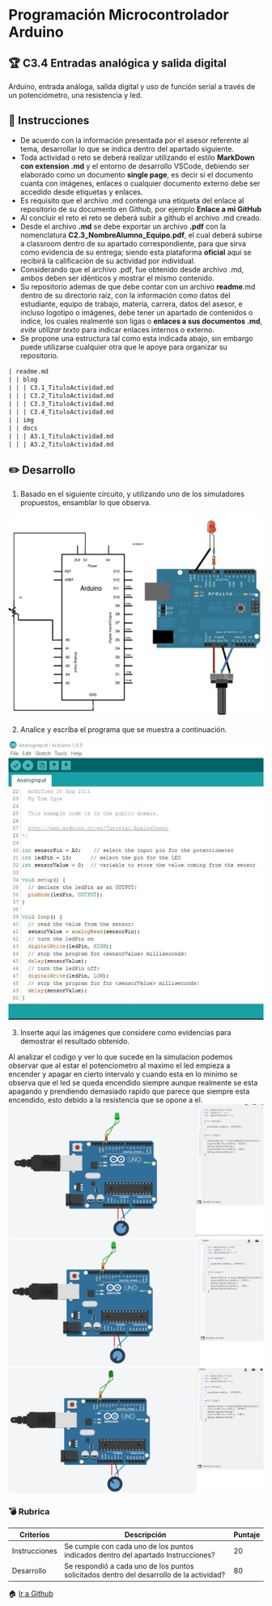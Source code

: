 # Programación Microcontrolador Arduino

## :trophy: C3.4 Entradas analógica y salida digital

Arduino, entrada análoga, salida digital y uso de función serial a través de un potenciómetro, una resistencia y led.

## :blue_book: Instrucciones

- De acuerdo con la información presentada por el asesor referente al tema, desarrollar lo que se indica dentro del apartado siguiente.
- Toda actividad o reto se deberá realizar utilizando el estilo **MarkDown con extension .md** y el entorno de desarrollo VSCode, debiendo ser elaborado como un documento **single page**, es decir si el documento cuanta con imágenes, enlaces o cualquier documento externo debe ser accedido desde etiquetas y enlaces.
- Es requisito que el archivo .md contenga una etiqueta del enlace al repositorio de su documento en Github, por ejemplo **Enlace a mi GitHub**
- Al concluir el reto el reto se deberá subir a github el archivo .md creado.
- Desde el archivo **.md** se debe exportar un archivo **.pdf** con la nomenclatura **C2.3_NombreAlumno_Equipo.pdf**, el cual deberá subirse a classroom dentro de su apartado correspondiente, para que sirva como evidencia de su entrega; siendo esta plataforma **oficial** aquí se recibirá la calificación de su actividad por individual.
- Considerando que el archivo .pdf, fue obtenido desde archivo .md, ambos deben ser idénticos y mostrar el mismo contenido.
- Su repositorio ademas de que debe contar con un archivo **readme**.md dentro de su directorio raíz, con la información como datos del estudiante, equipo de trabajo, materia, carrera, datos del asesor, e incluso logotipo o imágenes, debe tener un apartado de contenidos o indice, los cuales realmente son ligas o **enlaces a sus documentos .md**, _evite utilizar texto_ para indicar enlaces internos o externo.
- Se propone una estructura tal como esta indicada abajo, sin embargo puede utilizarse cualquier otra que le apoye para organizar su repositorio.  

``` 
| readme.md
| | blog
| | | C3.1_TituloActividad.md
| | | C3.2_TituloActividad.md
| | | C3.3_TituloActividad.md
| | | C3.4_TituloActividad.md
| | img
| | docs
| | | A3.1_TituloActividad.md
| | | A3.2_TituloActividad.md
```

## :pencil2: Desarrollo

1. Basado en el siguiente circuito, y utilizando uno de los simuladores propuestos, ensamblar lo que observa.

<p align="center">
    <img alt="esquematico" src="../Imgs/C3.x_ArduinoEsquematicoEntradaAnalogaSalidaDigital.png" width=600 height=400>
</p>

2. Analice y escriba el programa que se muestra a continuación.

<p align="center">
     <img alt="esquematico" src="../Imgs/C3.x_ArduinoProgramaEntradaAnalogaSalidaDigital.png" width=550 height=550>
</p>

3. Inserte aquí las imágenes que considere como evidencias para demostrar el resultado obtenido.

Al analizar el codigo y ver lo que sucede en la simulacion podemos observar que al estar el potenciometro al maximo el led empieza a encender y apagar en cierto intervalo y cuando esta en lo minimo se observa que el led se queda encendido siempre aunque realmente se esta apagando y prendiendo demasiado rapido que parece que siempre esta encendido, esto debido a la resistencia que se opone a el.
![imagen](../Imgs/led3.png)
![imagen](../Imgs/led4.png)
![imagen](../Imgs/led5.png)
### :bomb: Rubrica

| Criterios     | Descripción                                                                                  | Puntaje |
| ------------- | -------------------------------------------------------------------------------------------- | ------- |
| Instrucciones | Se cumple con cada uno de los puntos indicados dentro del apartado Instrucciones?            | 20 |
| Desarrollo    | Se respondió a cada uno de los puntos solicitados dentro del desarrollo de la actividad?     | 80      |

:house: [Ir a Github](https://github.com/JDavidDiaz/Sistemas-Programables)